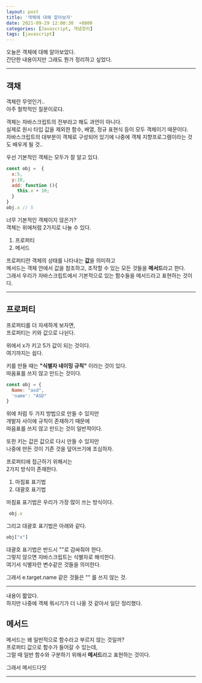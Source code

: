 ```yaml
---
layout: post
title: '객체에 대해 알아보자'
date: 2021-09-29 12:00:30  +0800
categories: [Javascript, 개념정리]
tags: [javascript]
---
```


오늘은 객체에 대해 알아보았다.  
간단한 내용이지만 그래도 뭔가 정리하고 싶었다.  


---

## **객채**  

객체란 무엇인가..  
아주 철학적인 질문이로다.  

객체는 자바스크립트의 전부라고 해도 과언이 아니다.  
실제로 원시 타입 값을 제외한 함수, 배열, 정규 표현식 등이 모두 객체이기 때문이다.  
자바스크립트의 대부분이 객체로 구성되어 있기에 나중에 객체 지향프로그램이라는 것도 배우게 될 것..  

우선 기본적인 객체는 모두가 잘 알고 있다.  
```js
const obj =  {
  x:5,
  y:10,
  add: function (){
    this.x + 10;
  }
}
obj.x // 5
```  

너무 기본적인 객체이지 않은가?  
객체는 위에처럼 2가지로 나눌 수 있다.  

1. 프로퍼티  
2. 메서드  

프로퍼티란 객체의 상태를 나타내는 **값**을 의미하고  
메서드는 객체 안에서 값을 참조하고, 조작할 수 있는 모든 것들을 **메서드**라고 한다.  
그래서 우리가 자바스크립트에서 기본적으로 있는 함수들을 메서드라고 표현하는 것이다.  

---  

## **프로퍼티**  

프로퍼티를 더 자세하게 보자면,  
프로퍼티는 키와 값으로 나뉜다.  

위에서 x가 키고 5가 값이 되는 것이다.  
여기까지는 쉽다.  

키를 만들 때는 **"식별자 네이밍 규칙"** 이라는 것이 있다.  
따옴표를 쓰지 않고 만드는 것이다.  

```js
const obj = {
  Name: "asd",
  'name': "ASD"
}
```  
위에 처럼 두 가지 방법으로 만들 수 있지만  
개발자 사이에 규칙이 존재하기 때문에  
따음표를 쓰지 않고 만드는 것이 일반적이다.  

또한 키는 값은 값으로 다시 만들 수 있지만  
나중에 만든 것이 기존 것을 덮어쓰기에 조심하자.  

프로퍼티에 접근하기 위해서는  
2가지 방식이 존재한다.  

1. 마침표 표기법  
2. 대괄호 표기법  

마침표 표기법은 우리가 가장 많이 쓰는 방식이다.  

```js  
 obj.x
```  

그리고 대괄호 표기법은 아래와 같다.  

```js
obj["x"]
```  
대괄호 표기법은 반드시 ""로 감싸줘야 한다.  
그렇지 않으면 자바스크립트는 식별자로 해석한다.  
여기서 식별자란 변수같은 것들을 의미한다.  

그래서 e.target.name 같은 것들은 "" 를 쓰지 않는 것.  

---  

내용이 짧았다.  
하지만 나중에 객체 뭐시기가 더 나올 것 같아서 일단 정리했다.  


## **메서드**  

메서드는 왜 일반적으로 함수라고 부르지 않는 것일까?  
프로퍼티 값으로 함수가 들어갈 수 있는데,  
그럴 때 일반 함수와 구분하기 위해서 **메서드**라고 표현하는 것이다.  

그래서 메서드다잇  

---  

